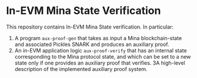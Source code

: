 # In-EVM Mina State Verification

This repository contains In-EVM Mina State verification. In particular:

1. A program `aux-proof-gen` that takes as input a Mina blockchain-state and associated Pickles SNARK and produces an auxiliary proof. 
2. An in-EVM application logic `aux-proof-verify` that has an internal state corresponding to the Mina protocol state, and which can be set to a new state only if one provides an auxiliary proof that verifies.
3A high-level description of the implemented auxiliary proof system.